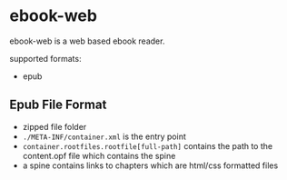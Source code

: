 # ebook-web 
ebook-web is a web based ebook reader.

supported formats:
- epub

## Epub File Format
- zipped file folder
- `./META-INF/container.xml` is the entry point
- `container.rootfiles.rootfile[full-path]` contains the path to the content.opf file which contains the spine
- a spine contains links to chapters which are html/css formatted files